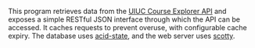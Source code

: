 This program retrieves data from the [UIUC Course Explorer API](http://courses.illinois.edu/cisdocs/explorer) and exposes a simple RESTful JSON interface through which the API can be accessed.
It caches requests to prevent overuse, with configurable cache expiry.
The database uses [acid-state](http://hackage.haskell.org/package/acid-state), and the web server uses [scotty](http://hackage.haskell.org/package/scotty).
